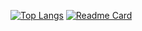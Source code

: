 
[![Top Langs](https://github-readme-stats.vercel.app/api/top-langs/?username=cesarfreire&layout=compact&theme=github_dark)](https://github.com/cesarfreire)
[![Readme Card](https://github-readme-stats.vercel.app/api/pin/?username=cesarfreire&repo=alexa-arduino-node-mcu&theme=github_dark)](https://github.com/cesarfreire)

